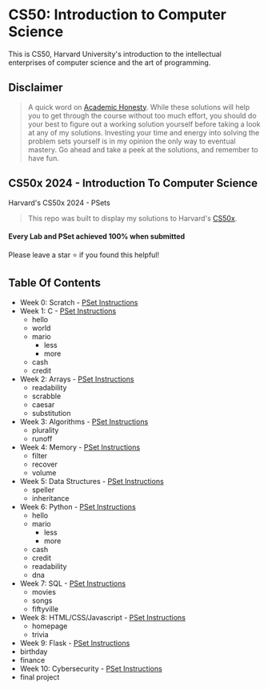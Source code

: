 # CS50: Introduction to Computer Science

This is CS50, Harvard University's introduction to the intellectual enterprises of computer science and the art of programming.

## Disclaimer

> A quick word on [Academic Honesty](https://cs50.harvard.edu/x/2024/honesty/). While these solutions will help you to get through the course without too much effort, you should do your best to figure out a working solution yourself before taking a look at any of my solutions. Investing your time and energy into solving the problem sets yourself is in my opinion the only way to eventual mastery. Go ahead and take a peek at the solutions, and remember to have fun.

## CS50x 2024 - Introduction To Computer Science

Harvard's CS50x 2024 - PSets

> This repo was built to display my solutions to Harvard's [CS50x](https://cs50.harvard.edu/x/2024/).

#### Every Lab and PSet achieved 100% when submitted

Please leave a star ⭐ if you found this helpful!

## Table Of Contents

- Week 0: Scratch - [PSet Instructions](https://cs50.harvard.edu/x/2024/psets/0/)
- Week 1: C - [PSet Instructions](https://cs50.harvard.edu/x/2024/psets/1/)
  - hello
  - world
  - mario
    - less
    - more
  - cash
  - credit
- Week 2: Arrays - [PSet Instructions](https://cs50.harvard.edu/x/2024/psets/2/)
  - readability
  - scrabble
  - caesar
  - substitution
- Week 3: Algorithms - [PSet Instructions](https://cs50.harvard.edu/x/2024/psets/3/)
  - plurality
  - runoff
- Week 4: Memory - [PSet Instructions](https://cs50.harvard.edu/x/2024/psets/4/)
  - filter
  - recover
  - volume
- Week 5: Data Structures - [PSet Instructions](https://cs50.harvard.edu/x/2024/psets/5/)
  - speller
  - inheritance
- Week 6: Python - [PSet Instructions](https://cs50.harvard.edu/x/2024/psets/6/)
  - hello
  - mario
    - less
    - more
  - cash
  - credit
  - readability
  - dna
- Week 7: SQL - [PSet Instructions](https://cs50.harvard.edu/x/2024/psets/7/)
  - movies
  - songs
  - fiftyville
- Week 8: HTML/CSS/Javascript - [PSet Instructions](https://cs50.harvard.edu/x/2024/psets/8/)
  - homepage
  - trivia
- Week 9: Flask - [PSet Instructions](https://cs50.harvard.edu/x/2024/psets/9/)
- birthday
- finance
- Week 10: Cybersecurity - [PSet Instructions](https://cs50.harvard.edu/x/2024/project/)
- final project
